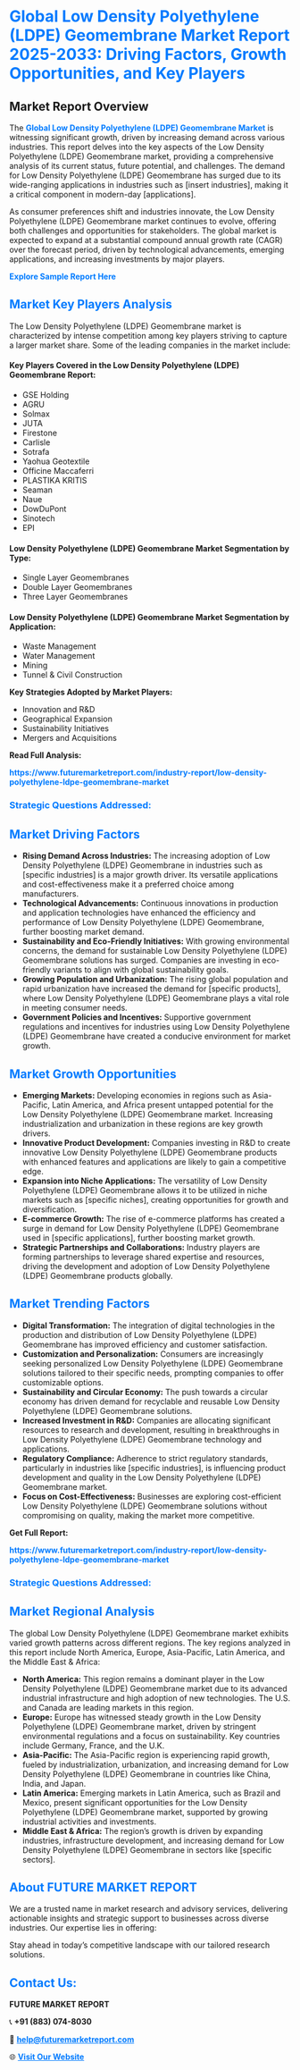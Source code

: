 <h1 style="color: #007BFF;">Global Low Density Polyethylene (LDPE) Geomembrane Market Report 2025-2033: Driving Factors, Growth Opportunities, and Key Players</h1>

<section id="overview">
<h2>Market Report Overview</h2>
<p>The <a href="https://www.futuremarketreport.com/industry-report/low-density-polyethylene-ldpe-geomembrane-market" style="color: #007BFF; text-decoration: none;"><strong>Global Low Density Polyethylene (LDPE) Geomembrane Market</strong></a> is witnessing significant growth, driven by increasing demand across various industries. This report delves into the key aspects of the Low Density Polyethylene (LDPE) Geomembrane market, providing a comprehensive analysis of its current status, future potential, and challenges. The demand for Low Density Polyethylene (LDPE) Geomembrane has surged due to its wide-ranging applications in industries such as [insert industries], making it a critical component in modern-day [applications].</p>
<p>As consumer preferences shift and industries innovate, the Low Density Polyethylene (LDPE) Geomembrane market continues to evolve, offering both challenges and opportunities for stakeholders. The global market is expected to expand at a substantial compound annual growth rate (CAGR) over the forecast period, driven by technological advancements, emerging applications, and increasing investments by major players.</p>
</section>

<section id="overview">
<p><a href="https://www.futuremarketreport.com/request-sample/reportId=50595" style="color: #007BFF; text-decoration: none;"><strong>Explore Sample Report Here</strong></a></p>
</section>

<section id="key-players">
<h2 style="color: #007BFF;">Market Key Players Analysis</h2>
<p>The Low Density Polyethylene (LDPE) Geomembrane market is characterized by intense competition among key players striving to capture a larger market share. Some of the leading companies in the market include:</p>
<h4>Key Players Covered in the Low Density Polyethylene (LDPE) Geomembrane Report:</h4>
<ul><li>GSE Holding</li><li>AGRU</li><li>Solmax</li><li>JUTA</li><li>Firestone</li><li>Carlisle</li><li>Sotrafa</li><li>Yaohua Geotextile</li><li>Officine Maccaferri</li><li>PLASTIKA KRITIS</li><li>Seaman</li><li>Naue</li><li>DowDuPont</li><li>Sinotech</li><li>EPI</li></ul>
<h4>Low Density Polyethylene (LDPE) Geomembrane Market Segmentation by Type:</h4>
<ul><li>Single Layer Geomembranes</li><li>Double Layer Geomembranes</li><li>Three Layer Geomembranes</li></ul>

<h4>Low Density Polyethylene (LDPE) Geomembrane Market Segmentation by Application:</h4>
<ul><li>Waste Management</li><li>Water Management</li><li>Mining</li><li>Tunnel &amp; Civil Construction</li></ul>
<p><strong>Key Strategies Adopted by Market Players:</strong></p>
<ul>
<li>Innovation and R&D</li>
<li>Geographical Expansion</li>
<li>Sustainability Initiatives</li>
<li>Mergers and Acquisitions</li>
</ul>
</section>

<section>
<p><strong>Read Full Analysis: </strong></p><a href="https://www.futuremarketreport.com/industry-report/low-density-polyethylene-ldpe-geomembrane-market" style="color: #007BFF; text-decoration: none;"><strong>https://www.futuremarketreport.com/industry-report/low-density-polyethylene-ldpe-geomembrane-market</strong></a>
<h3 style="color: #007BFF;">Strategic Questions Addressed:</h3>
</section>

<section id="driving-factors">
<h2 style="color: #007BFF;">Market Driving Factors</h2>
<ul>
<li><strong>Rising Demand Across Industries:</strong> The increasing adoption of Low Density Polyethylene (LDPE) Geomembrane in industries such as [specific industries] is a major growth driver. Its versatile applications and cost-effectiveness make it a preferred choice among manufacturers.</li>
<li><strong>Technological Advancements:</strong> Continuous innovations in production and application technologies have enhanced the efficiency and performance of Low Density Polyethylene (LDPE) Geomembrane, further boosting market demand.</li>
<li><strong>Sustainability and Eco-Friendly Initiatives:</strong> With growing environmental concerns, the demand for sustainable Low Density Polyethylene (LDPE) Geomembrane solutions has surged. Companies are investing in eco-friendly variants to align with global sustainability goals.</li>
<li><strong>Growing Population and Urbanization:</strong> The rising global population and rapid urbanization have increased the demand for [specific products], where Low Density Polyethylene (LDPE) Geomembrane plays a vital role in meeting consumer needs.</li>
<li><strong>Government Policies and Incentives:</strong> Supportive government regulations and incentives for industries using Low Density Polyethylene (LDPE) Geomembrane have created a conducive environment for market growth.</li>
</ul>
</section>

<section id="growth-opportunities">
<h2 style="color: #007BFF;">Market Growth Opportunities</h2>
<ul>
<li><strong>Emerging Markets:</strong> Developing economies in regions such as Asia-Pacific, Latin America, and Africa present untapped potential for the Low Density Polyethylene (LDPE) Geomembrane market. Increasing industrialization and urbanization in these regions are key growth drivers.</li>
<li><strong>Innovative Product Development:</strong> Companies investing in R&D to create innovative Low Density Polyethylene (LDPE) Geomembrane products with enhanced features and applications are likely to gain a competitive edge.</li>
<li><strong>Expansion into Niche Applications:</strong> The versatility of Low Density Polyethylene (LDPE) Geomembrane allows it to be utilized in niche markets such as [specific niches], creating opportunities for growth and diversification.</li>
<li><strong>E-commerce Growth:</strong> The rise of e-commerce platforms has created a surge in demand for Low Density Polyethylene (LDPE) Geomembrane used in [specific applications], further boosting market growth.</li>
<li><strong>Strategic Partnerships and Collaborations:</strong> Industry players are forming partnerships to leverage shared expertise and resources, driving the development and adoption of Low Density Polyethylene (LDPE) Geomembrane products globally.</li>
</ul>
</section>

<section id="trending-factors">
<h2 style="color: #007BFF;">Market Trending Factors</h2>
<ul>
<li><strong>Digital Transformation:</strong> The integration of digital technologies in the production and distribution of Low Density Polyethylene (LDPE) Geomembrane has improved efficiency and customer satisfaction.</li>
<li><strong>Customization and Personalization:</strong> Consumers are increasingly seeking personalized Low Density Polyethylene (LDPE) Geomembrane solutions tailored to their specific needs, prompting companies to offer customizable options.</li>
<li><strong>Sustainability and Circular Economy:</strong> The push towards a circular economy has driven demand for recyclable and reusable Low Density Polyethylene (LDPE) Geomembrane solutions.</li>
<li><strong>Increased Investment in R&D:</strong> Companies are allocating significant resources to research and development, resulting in breakthroughs in Low Density Polyethylene (LDPE) Geomembrane technology and applications.</li>
<li><strong>Regulatory Compliance:</strong> Adherence to strict regulatory standards, particularly in industries like [specific industries], is influencing product development and quality in the Low Density Polyethylene (LDPE) Geomembrane market.</li>
<li><strong>Focus on Cost-Effectiveness:</strong> Businesses are exploring cost-efficient Low Density Polyethylene (LDPE) Geomembrane solutions without compromising on quality, making the market more competitive.</li>
</ul>
</section>

<section>
<p><strong>Get Full Report: </strong></p><a href="https://www.futuremarketreport.com/industry-report/low-density-polyethylene-ldpe-geomembrane-market" style="color: #007BFF; text-decoration: none;"><strong>https://www.futuremarketreport.com/industry-report/low-density-polyethylene-ldpe-geomembrane-market</strong></a>
<h3 style="color: #007BFF;">Strategic Questions Addressed:</h3>
</section>


<section id="regional-analysis">
<h2 style="color: #007BFF;">Market Regional Analysis</h2>
<p>The global Low Density Polyethylene (LDPE) Geomembrane market exhibits varied growth patterns across different regions. The key regions analyzed in this report include North America, Europe, Asia-Pacific, Latin America, and the Middle East & Africa:</p>
<ul>
<li><strong>North America:</strong> This region remains a dominant player in the Low Density Polyethylene (LDPE) Geomembrane market due to its advanced industrial infrastructure and high adoption of new technologies. The U.S. and Canada are leading markets in this region.</li>
<li><strong>Europe:</strong> Europe has witnessed steady growth in the Low Density Polyethylene (LDPE) Geomembrane market, driven by stringent environmental regulations and a focus on sustainability. Key countries include Germany, France, and the U.K.</li>
<li><strong>Asia-Pacific:</strong> The Asia-Pacific region is experiencing rapid growth, fueled by industrialization, urbanization, and increasing demand for Low Density Polyethylene (LDPE) Geomembrane in countries like China, India, and Japan.</li>
<li><strong>Latin America:</strong> Emerging markets in Latin America, such as Brazil and Mexico, present significant opportunities for the Low Density Polyethylene (LDPE) Geomembrane market, supported by growing industrial activities and investments.</li>
<li><strong>Middle East & Africa:</strong> The region’s growth is driven by expanding industries, infrastructure development, and increasing demand for Low Density Polyethylene (LDPE) Geomembrane in sectors like [specific sectors].</li>
</ul>
</section>

<footer>
<h2 style="color: #007BFF;">About FUTURE MARKET REPORT</h2>
<p>We are a trusted name in market research and advisory services, delivering actionable insights and strategic support to businesses across diverse industries. Our expertise lies in offering:</p>

<p>Stay ahead in today’s competitive landscape with our tailored research solutions.</p>

<h2 style="color: #007BFF;">Contact Us:</h2>
<p><strong>FUTURE MARKET REPORT</strong></p>
<p>📞 <strong>+91 (883) 074-8030</strong></p>
<p>📧 <strong><a href="mailto:help@futuremarketreport.com" style="color: #007BFF;">help@futuremarketreport.com</a></strong></p>
<p>🌐 <strong><a href="https://www.futuremarketreport.com/" style="color: #007BFF;">Visit Our Website</a></strong></p>
</footer>